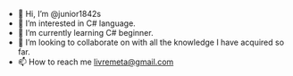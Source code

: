 - 👋 Hi, I’m @junior1842s
- 👀 I’m interested in C# language.
- 🌱 I’m currently learning C# beginner.
- 💞️ I’m looking to collaborate on with all the knowledge I have acquired so far.
- 📫 How to reach me livremeta@gmail.com

<!---
junior1842s/junior1842s is a ✨ special ✨ repository because its `README.md` (this file) appears on your GitHub profile.
You can click the Preview link to take a look at your changes.
--->
